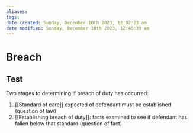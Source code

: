 ```yaml
---
aliases: 
tags: 
date created: Sunday, December 10th 2023, 12:02:23 am
date modified: Sunday, December 10th 2023, 12:40:39 am
---
```


# Breach

## Test

Two stages to determining if breach of duty has occurred:

1. [[Standard of care]] expected of defendant must be established (question of law)
2. [[Establishing breach of duty]]: facts examined to see if defendant has fallen below that standard (question of fact)

